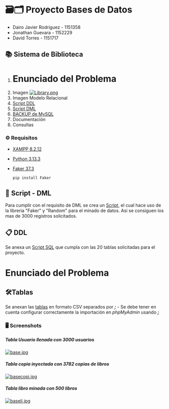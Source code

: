 # 🗃🗂 Proyecto Bases de Datos
* Dairo Javier Rodriguez - 1151358
* Jonathan Guevara - 1152229
* David Torres - 1151717

## 📚 Sistema de Biblioteca

1. # Enunciado del Problema
2. Imagen [![Library.png](https://i.postimg.cc/PJY46dXN/Library.png)](https://postimg.cc/WqpgzLJP)
3. Imagen Modelo Relacional
4. [Script DDL](https://github.com/PocketDx/Proyecto_BD_2025_1/blob/main/Modelo_Relacional_Biblioteca.sql)
5. [Script DML](https://github.com/PocketDx/Proyecto_BD_2025_1/blob/main/poblar_datos.py)
6. [BACKUP de MySQL](https://github.com/PocketDx/Proyecto_BD_2025_1/blob/main/BACKUP.sql)
7. Documentación
8. Consultas


### ⚙ Requisitos

* [XAMPP 8.2.12](https://www.apachefriends.org/es/index.html)
* [Python 3.13.3](https://www.python.org/downloads/)
* [Faker 37.3](https://pypi.org/project/Faker/)

    ```
    pip install Faker
    ```

## 🧩 Script - DML
Para cumplir con el requisito de DML se crea un [Script](https://github.com/PocketDx/Proyecto_BD_2025_1/blob/main/poblar_datos.py), el cual hace uso de la libreria "Faker" y "Random" para el minado de datos. Asi se consiguen los mas de 3000 registros solicitados.


## 📋 DDL
Se anexa un [Script SQL](https://github.com/PocketDx/Proyecto_BD_2025_1/blob/main/Modelo_Relacional_Biblioteca.sql) que cumpla con las 20 tablas solicitadas para el proyecto.
# Enunciado del Problema

## 🛠Tablas
Se anexan las [tablas](https://github.com/PocketDx/Proyecto_BD_2025_1/tree/main/Tablas_CSV) en formato CSV separados por ***;***  -
Se debe tener en cuenta configurar correctamente la importación en _phpMyAdmin_ usando ***;***


### 🖥 Screenshots

##### Tabla Usuario llenada con 3000 usuarios
[![base.jpg](https://i.postimg.cc/BbPJWwwL/base.jpg)](https://postimg.cc/4HGDVwGs)

##### Tabla copia inyectada con 3782 copias de libros
[![basecopi.jpg](https://i.postimg.cc/3RVdDGsG/basecopi.jpg)](https://postimg.cc/xJG0wXTj)

##### Tabla libro minada con 500 libros
[![baseli.jpg](https://i.postimg.cc/SR9jLs4v/baseli.jpg)](https://postimg.cc/5Qxxbf6B)
